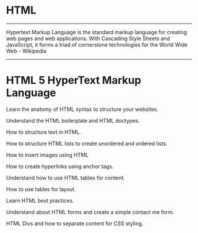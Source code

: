 # HTML
---

Hypertext Markup Language is the standard markup language for creating web pages and web applications. With Cascading Style Sheets and JavaScript, it forms a triad of cornerstone technologies for the World Wide Web - Wikipedia

---
# HTML 5  HyperText Markup Language

Learn the anatomy of HTML syntax to structure your websites. 

Understand the HTML boilerplate and HTML doctypes. 

How to structure text in HTML. 

How to structure HTML lists to create unordered and ordered lists. 

How to insert images using HTML 

How to create hyperlinks using anchor tags. 

Understand how to use HTML tables for content. 

How to use tables for layout. 

Learn HTML best practices.

Understand about HTML forms and create a simple contact me form. 

HTML Divs and how to separate content for CSS styling. 

